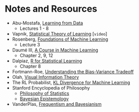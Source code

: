 # Notes and Resources

- Abu-Mostafa, [Learning from Data](https://work.caltech.edu/telecourse.html) 
    - Lectures 1 - 8
- Vapnik, [Statistical Theory of Learning](https://www.youtube.com/watch?v=Ow25mjFjSmg) [`video`]
- Rosenberg, [Foundations of Machine Learning](https://bloomberg.github.io/foml/#home)
    - Lecture 3
- Daumé III, [A Course in Machine Learning](http://ciml.info/)
    - Chapter 2, 9, 12
- Dalpiaz, [R for Statistical Learning](https://daviddalpiaz.github.io/r4sl/)
    - Chapter 8
- Fortmann-Roe, [Understanding the Bias-Variance Tradeoff](http://scott.fortmann-roe.com/docs/BiasVariance.html)
- Olah, [Visual Information Theory](https://colah.github.io/posts/2015-09-Visual-Information/)
- The RL Probabilist, [KL Divergence for Machine Learning](https://dibyaghosh.com/blog/probability/kldivergence.html)
- Stanford Encyclopedia of Philosophy
    - [Philosophy of Statistics](https://plato.stanford.edu/entries/statistics/)
    - [Bayesian Epistemology](https://plato.stanford.edu/entries/epistemology-bayesian/)
- VanderPlas, [Frequentism and Bayesianism](http://jakevdp.github.io/blog/2014/03/11/frequentism-and-bayesianism-a-practical-intro/)
